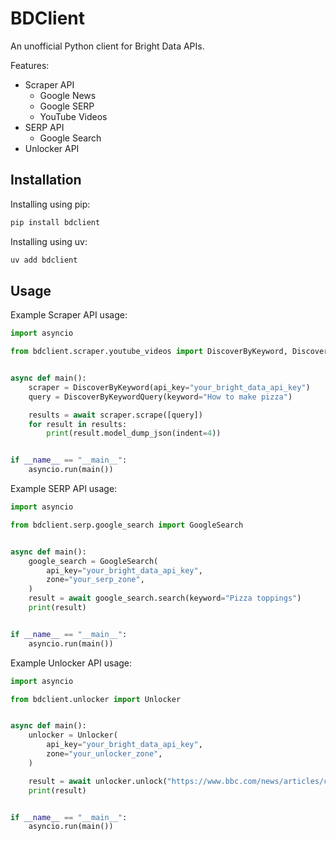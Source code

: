 # BDClient

An unofficial Python client for Bright Data APIs.

Features:
- Scraper API
    - Google News
    - Google SERP
    - YouTube Videos
- SERP API
    - Google Search
- Unlocker API

## Installation

Installing using pip:
```bash
pip install bdclient
```

Installing using uv:
```bash
uv add bdclient
```

## Usage

Example Scraper API usage:
```python
import asyncio

from bdclient.scraper.youtube_videos import DiscoverByKeyword, DiscoverByKeywordQuery


async def main():
    scraper = DiscoverByKeyword(api_key="your_bright_data_api_key")
    query = DiscoverByKeywordQuery(keyword="How to make pizza")

    results = await scraper.scrape([query])
    for result in results:
        print(result.model_dump_json(indent=4))


if __name__ == "__main__":
    asyncio.run(main())
```

Example SERP API usage:
```python
import asyncio

from bdclient.serp.google_search import GoogleSearch


async def main():
    google_search = GoogleSearch(
        api_key="your_bright_data_api_key",
        zone="your_serp_zone",
    )
    result = await google_search.search(keyword="Pizza toppings")
    print(result)


if __name__ == "__main__":
    asyncio.run(main())
```

Example Unlocker API usage:
```python
import asyncio

from bdclient.unlocker import Unlocker


async def main():
    unlocker = Unlocker(
        api_key="your_bright_data_api_key",
        zone="your_unlocker_zone",
    )

    result = await unlocker.unlock("https://www.bbc.com/news/articles/c8ex2l58en4o")
    print(result)


if __name__ == "__main__":
    asyncio.run(main())
```
